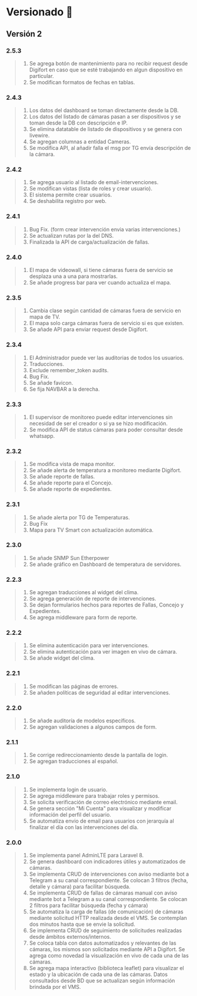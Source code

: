 # Versionado 📌
## Versión 2
### 2.5.3
> 1. Se agrega botón de mantenimiento para no recibir request desde Digifort en caso que se esté trabajando en algun dispositivo en particular.
> 2. Se modifican formatos de fechas en tablas.
### 2.4.3
> 1. Los datos del dashboard se toman directamente desde la DB.
> 2. Los datos del listado de cámaras pasan a ser dispositivos y se toman desde la DB con descripción e IP.
> 3. Se elimina datatable de listado de dispositivos y se genera con livewire.
> 4. Se agregan columnas a entidad Cameras.
> 5. Se modifica API, al añadir falla el msg por TG envía descripción de la cámara.
### 2.4.2
> 1. Se agrega usuario al listado de email-intervenciones.
> 2. Se modifican vistas (lista de roles y crear usuario).
> 3. El sistema permite crear usuarios.
> 4. Se deshabilita registro por web.
### 2.4.1
> 1. Bug Fix. (form crear intervención envia varias intervenciones.)
> 2. Se actualizan rutas por la del DNS.
> 3. Finalizada la API de carga/actualización de fallas.
### 2.4.0
> 1. El mapa de videowall, si tiene cámaras fuera de servicio se desplaza una a una para mostrarlas.
> 2. Se añade progress bar para ver cuando actualiza el mapa.
### 2.3.5
> 1. Cambia clase según cantidad de cámaras fuera de servicio en mapa de TV.
> 2. El mapa solo carga cámaras fuera de servicio si es que existen.
> 3. Se añade API para enviar request desde Digifort.
### 2.3.4
> 1. El Administrador puede ver las auditorias de todos los usuarios.
> 2. Traducciones.
> 3. Exclude remember_token audits.
> 4. Bug Fix.
> 5. Se añade favicon.
> 6. Se fija NAVBAR a la derecha.
### 2.3.3
> 1. El supervisor de monitoreo puede editar intervenciones sin necesidad de ser el creador o si ya se hizo modificación.
> 2. Se modifica API de status cámaras para poder consultar desde whatsapp.
### 2.3.2
> 1. Se modifica vista de mapa monitor.
> 2. Se añade alerta de temperatura a monitoreo mediante Digifort.
> 3. Se añade reporte de fallas.
> 3. Se añade reporte para el Concejo.
> 3. Se añade reporte de expedientes.
### 2.3.1
> 1. Se añade alerta por TG de Temperaturas.
> 2. Bug Fix
> 3. Mapa para TV Smart con actualización automática.
### 2.3.0
> 1. Se añade SNMP Sun Etherpower
> 2. Se añade gráfico en Dashboard de temperatura de servidores.
### 2.2.3
> 1. Se agregan traducciones al widget del clima.
> 2. Se agrega generación de reporte de intervenciones.
> 3. Se dejan formularios hechos para reportes de Fallas, Concejo y Expedientes.
> 4. Se agrega middleware para form de reporte.
### 2.2.2
> 1. Se elimina autenticación para ver intervenciones.
> 2. Se elimina autenticación para ver imagen en vivo de cámara.
> 3. Se añade widget del clima.
### 2.2.1
> 1. Se modifican las páginas de errores.
> 2. Se añaden políticas de seguridad al editar intervenciones.
### 2.2.0
> 1. Se añade auditoría de modelos específicos.
> 2. Se agregan validaciones a algunos campos de form.
### 2.1.1
> 1. Se corrige redireccionamiento desde la pantalla de login.
> 2. Se agregan traducciones al español.
### 2.1.0
> 1. Se implementa login de usuario.
> 2. Se agrega middleware para trabajar roles y permisos.
> 3. Se solicita verificación de correo electrónico mediante email.
> 4. Se genera sección "Mi Cuenta" para visualizar y modificar información del perfil del usuario.
> 5. Se automatiza envio de email para usuarios con jerarquía al finalizar el día con las intervenciones del día.
### 2.0.0
>  1. Se implementa panel AdminLTE para Laravel 8.
>  2. Se genera dashboard con indicadores útiles y automatizados de cámaras.
>  3. Se implementa CRUD de intervenciones con aviso mediante bot a Telegram a su canal correspondiente. Se colocan 3 filtros (fecha, detalle y cámara) para facilitar búsqueda.
>  4. Se implementa CRUD de fallas de cámaras manual con aviso mediante bot a Telegram a su canal correspondiente. Se colocan 2 filtros para facilitar búsqueda (fecha y cámara)
>  5. Se automatiza la carga de fallas (de comunicación) de cámaras mediante solicitud HTTP realizada desde el VMS. Se contemplan dos minutos hasta que se envie la solicitud.
>  6. Se implementa CRUD de seguimiento de solicitudes realizadas desde ámbitos externos/internos.
>  7. Se coloca tabla con datos automatizados y relevantes de las cámaras, los mismos son solicitados mediante API a Digifort. Se agrega como novedad la visualización en vivo de cada una de las cámaras.
>  8. Se agrega mapa interactivo (biblioteca leaflet) para visualizar el estado y la ubicación de cada una de las cámaras. Datos consultados desde BD que se actualizan según información brindada por el VMS.